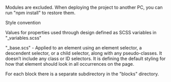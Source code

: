 Modules are excluded. When deploying the project to another PC, you can run "npm install" to restore them.

Style convention

Values for properties used through design defined as SCSS variables in "_variables.scss"

"_base.scs" - Applied to an element using an element selector, a descendent selector, or a child selector, along with any pseudo-classes. It doesn’t include any class or ID selectors. It is defining the default styling for how that element should look in all occurrences on the page.

For each block there is a separate subdirectory in the "blocks" directory.
